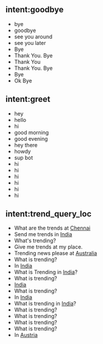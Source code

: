## intent:goodbye
- bye
- goodbye
- see you around
- see you later
- Bye
- Thank You. Bye
- Thank You
- Thank You. Bye
- Bye
- Ok Bye

## intent:greet
- hey
- hello
- hi
- good morning
- good evening
- hey there
- howdy
- sup bot
- hi
- hi
- hi
- hi
- hi
- hi

## intent:trend_query_loc
- What are the trends at [Chennai](location)
- Send me trends in [India](location)
- What's trending?
- Give me trends at my place.
- Trending news please at [Australia](location)
- What is trending?
- In [India](location)
- What is Trending in [India](location)?
- What is trending?
- [India](location)
- What is trending?
- In [India](location)
- What is trending in [India](location)?
- What is trending?
- What is trending?
- What is trending?
- What is trending?
- In [Austria](location)
